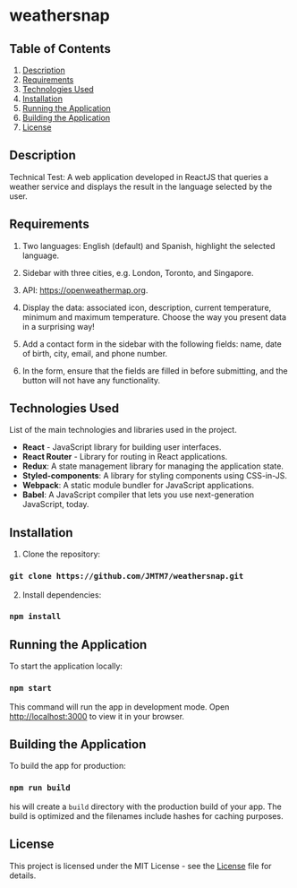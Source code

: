 # weathersnap

## Table of Contents

1. [Description](#description)
2. [Requirements](#requirements)
3. [Technologies Used](#technologies-used)
4. [Installation](#installation)
5. [Running the Application](#running-the-application)
6. [Building the Application](#building-the-application)
7. [License](#license)

## Description
Technical Test: A web application developed in ReactJS that queries a weather service and displays the result in the language selected by the user.

## Requirements
1. Two languages: English (default) and Spanish, highlight the selected language.

2. Sidebar with three cities, e.g. London, Toronto, and Singapore.

3. API: https://openweathermap.org.

4. Display the data: associated icon, description, current temperature, minimum and maximum temperature. Choose the way you present data in a surprising way!

5. Add a contact form in the sidebar with the following fields: name, date of birth, city, email, and phone number.

6. In the form, ensure that the fields are filled in before submitting, and the button will not have any functionality.

## Technologies Used

List of the main technologies and libraries used in the project.

- **React** - JavaScript library for building user interfaces.
- **React Router** - Library for routing in React applications.
- **Redux**: A state management library for managing the application state.
- **Styled-components**: A library for styling components using CSS-in-JS.
- **Webpack**: A static module bundler for JavaScript applications.
- **Babel**: A JavaScript compiler that lets you use next-generation JavaScript, today.

## Installation

1. Clone the repository:
### `git clone https://github.com/JMTM7/weathersnap.git`

2. Install dependencies:
### `npm install`

## Running the Application

To start the application locally:
### `npm start`

This command will run the app in development mode. Open [http://localhost:3000](http://localhost:3000) to view it in your browser.

## Building the Application

To build the app for production:
### `npm run build`

his will create a `build` directory with the production build of your app. The build is optimized and the filenames include hashes for caching purposes.

## License

This project is licensed under the MIT License - see the  [License](./License) file for details.